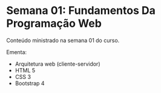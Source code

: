 # Semana 01: Fundamentos Da Programação Web

Conteúdo ministrado na semana 01 do curso.

Ementa:
- Arquitetura web (cliente-servidor)
- HTML 5
- CSS 3
- Bootstrap 4
